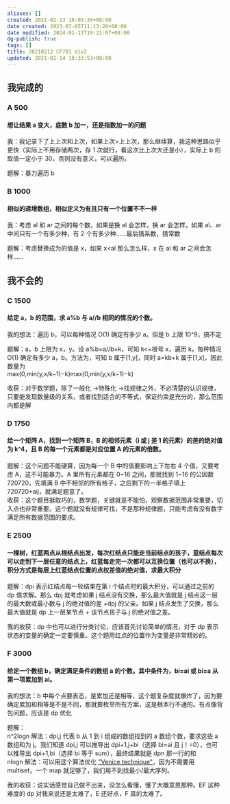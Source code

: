 ```yaml
---
aliases: []
created: 2021-02-13 16:05:34+08:00
date created: 2023-07-05T11:13:20+08:00
date modified: 2024-01-13T19:21:07+08:00
dg-publish: true
tags: []
title: 20210212 CF701 div2
updated: 2021-02-14 18:33:53+08:00
---
```


## 我完成的
### A 500 
#### 想让结果 a 变大，底数 b 加一，还是指数加一的问题
我：我记录下了上上次和上次，如果上次\>上上次，那么继续算，我这种思路似乎更快（实际上不用存储两次，存 1 次就行，看这次比上次大还是小），实际上 b 的取值一定小于 30，否则没有意义，可以遍历。

题解：暴力遍历 b

### B 1000 
#### 相似的递增数组，相似定义为有且只有一个位置不不一样
我：考虑 al 和 ar 之间的每个数，如果是换 al 会怎样，换 ar 会怎样，如果 al、ar 中间只有一个有多少种，有 2 个有多少种……最后猜系数，猜常数

题解：考虑替换成为的值是 x，如果 x\<al 那么怎么样，x 在 al 和 ar 之间会怎样……

## 我不会的
### C 1500
#### 给定 a，b 的范围，求 a%b 与 a//b 相同的情况的个数。
我的想法：遍历 b，可以每种情况 O(1) 确定有多少 a。但是 b 上限 10^9，搞不定

题解：a，b 上限为 x，y。设 a%b=a//b=k，可知 k\<=根号 x，遍历 k，每种情况 O(1) 确定有多少 a，b。方法为，可知 b 属于\[1,y\]，同时 a=kb+k 属于\[1,x\]，因此数量为  
max(0,min(y,x/k−1)−k)max(0,min(y,x/k−1)−k)

收获：对于数学题，除了一般化 -\>特殊化 -\>找规律之外，不必清楚的认识规律，只要能发现数量级的关系，或者找到适合的不等式，保证约束是充分的，那么范围内都是解
### 
### D 1750
#### 给一个矩阵 A，找到一个矩阵 B，B 的相邻元素（i 或 j 差 1 的元素）的差的绝对值为 k^4，且 B 的每一个元素都是对应位置 A 的元素的倍数。
题解：这个问题不能硬算，因为每一个 B 中的值要影响上下左右 4 个值，又要考虑 A，这不可能暴力。A 里所有元素都在 0\~16 之间，那就找到 1\~16 的公因数 720720，先填满 B 中不相邻的所有格子，之后剩下的一半格子填上 720720+aij，就满足题意了。  
收获：这个题目挺取巧的，数学题，关键就是不能怕，观察数据范围非常重要，切入点也非常重要。这个题就没有规律可找，不是那种规律题，只能考虑有没有数字满足所有数据范围的要求。

### E 2500
#### 一棵树，红蓝两点从根结点出发，每次红结点只能走当前结点的孩子，蓝结点每次可以走到下一层任意的结点上，红蓝每走完一次都可以互换位置（也可以不换），积分方式是每层上红蓝结点位置的点权差值的绝对值，求最大积分

题解：dpi 表示红结点每一轮结束在第 i 个结点时的最大积分，可以通过之前的 dp 值求解。那么 dpj 就考虑如果 j 结点没有交换，那么最大值就是 j 结点这一层的最大数或最小数与 j 的绝对值的差 +dpj 的父亲。如果 j 结点发生了交换，那么最大值就是 dp 上一层某节点 + 该节点孩子与 j 的绝对值之差。

我的收获：dp 中也可以进行分类讨论，应该首先讨论简单的情况，对于 dp 表示状态的变量的确定一定要慎重。这个题用红点的位置作为变量是非常精妙的。

### F 3000
#### 给定一个数组 b，确定满足条件的数组 a 的个数。其中条件为，bi=ai 或 bi=a 从第一项累加到 ai。
我的想法：b 中每个点要表态，是累加还是相等，这个题复杂度就爆炸了，因为要确定累加和相等是不是不同，那就要枚举所有方案，这是根本行不通的。有点像背包问题，应该是 dp 优化

题解：  
n^2logn 解法：dpi,j 代表 b 从 1 到 i 组成的数组找到的 a 数组个数，要求这些 a 数组和为 j。我们知道 dpi,j 可以推导出 dpi+1,j+bi（选择 bi=ai 且 j！=0），也可以推导出 dpi+1,bi（选择 bi 等于 sum），最终结果就是 dpn 那一行的和  
nlogn 解法：可以用这个算法优化 ["Venice technique"](https://codeforces.com/blog/entry/58316)，因为不需要用 multiset，一个 map 就足够了，我们用不到找最小/最大序列。

我的收获：说实话感觉自己做不出来，没怎么看懂，懂了大概意思那种。EF 这种难度的 dp 对我来说还是太难了，E 还好点，F 真的太难了。